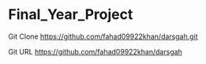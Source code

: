 # Final_Year_Project

Git Clone
https://github.com/fahad09922khan/darsgah.git

Git URL
https://github.com/fahad09922khan/darsgah